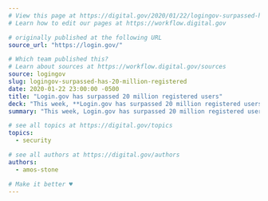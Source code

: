 ```yaml
---
# View this page at https://digital.gov/2020/01/22/logingov-surpassed-has-20-million-registered
# Learn how to edit our pages at https://workflow.digital.gov

# originally published at the following URL
source_url: "https://login.gov/"

# Which team published this?
# Learn about sources at https://workflow.digital.gov/sources
source: logingov
slug: logingov-surpassed-has-20-million-registered
date: 2020-01-22 23:00:00 -0500
title: "Login.gov has surpassed 20 million registered users"
deck: "This week, **Login.gov has surpassed 20 million registered users!** :tada: Congratulations to the team for hitting this milestone while keeping the product simple and secure for the public."
summary: "This week, Login.gov has surpassed 20 million registered users! Congratulations to the team for hitting this milestone while keeping the product simple and secure for the public."

# see all topics at https://digital.gov/topics
topics: 
  - security

# see all authors at https://digital.gov/authors
authors: 
  - amos-stone

# Make it better ♥
---
```

